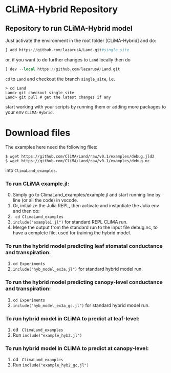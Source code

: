 # CLiMA-Hybrid Repository

## Repository to run CLiMA-Hybrid model

Just activate the environment in the root folder [CLiMA-Hybrid] and do:

```julia
] add https://github.com/lazarusA/Land.git#single_site
```

or, if you want to do further changes to `Land` locally then do 

```julia
] dev --local https://github.com/lazarusA/Land.git
```

`cd` to `Land` and checkout the branch `single_site`, i.e.

```shell
> cd Land
Land> git checkout single_site
Land> git pull # get the latest changes if any 
```
start working with your scripts by running them or adding more packages to your env `CLiMA-Hybrid`.

# Download files
The examples here need the following files:

```
$ wget https://github.com/CliMA/Land/raw/v0.1/examples/debug.jld2
$ wget https://github.com/CliMA/Land/raw/v0.1/examples/debug.nc
```

into `ClimaLand_examples`.

### To run CLiMA example.jl:
0) Simply go to ClimaLand_examples/example.jl and start running line by line (or all the code) in vscode.
1) Or, initialize the Julia REPL, then activate and instantiate the Julia env and then do:
2) ``` cd ClimaLand_examples```
3)  ``` include("example1.jl") ``` for standard REPL CLiMA run.
4) Merge the output from the standard run to the input file debug.nc, to have a complete file, used for training the hybrid model.

### To run the hybrid model predicting leaf stomatal conductance and transpiration:
1) ``` cd Experiments  ```
2) ``` include("hyb_model_ex3a.jl") ``` for standard hybrid model run.

### To run the hybrid model predicting canopy-level conductance and transpiration:
1) ``` cd Experiments  ```
2) ``` include("hyb_model_ex3a_gc.jl") ``` for standard hybrid model run.

### To run hybrid model in CLiMA to predict at leaf-level:
1) cd  ``` ClimaLand_examples```
2) Run  ``` include("example_hyb2.jl") ```

### To run hybrid model in CLiMA to predict at canopy-level:
1) cd  ``` ClimaLand_examples```
2) Run  ``` include("example_hyb2_gc.jl") ```
